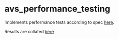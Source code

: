 # avs_performance_testing

Implements performance tests according to spec [here](https://docs.google.com/document/d/12TWR07_xx0VFkRL4Ie-MXcfEoHYf8qtf8ChLFiytjdk/edit#heading=h.chhxb36ff1ko).

Results are collated [here](https://docs.google.com/document/d/1dsulEFhYwj3MufTG3YM-ga94tBAxk8o8ID2iksOmYa4/edit)
